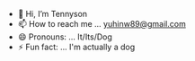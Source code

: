 - 👋 Hi, I’m Tennyson
- 📫 How to reach me ... yuhinw89@gmail.com
- 😄 Pronouns: ... It/Its/Dog
- ⚡ Fun fact: ... I'm actually a dog

<!---
krekro/krekro is a ✨ special ✨ repository because its `README.md` (this file) appears on your GitHub profile.
You can click the Preview link to take a look at your changes.
--->
